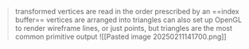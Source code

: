 >transformed vertices are read in the order prescribed by an ==index buffer== 
>vertices are arranged into triangles
>	can also set up OpenGL to render wireframe lines, or just points, but triangles are the most common primitive output
![[Pasted image 20250211141700.png]]
